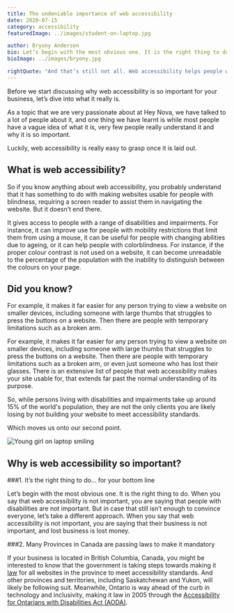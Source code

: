 ```yaml
---
title: The undeniable importance of web accessibility
date: 2020-07-15
category: accessibility
featuredImage: ../images/student-on-laptop.jpg

author: Bryony Anderson
bio: Let’s begin with the most obvious one. It is the right thing to do. When you say that web accessibility is not important, you are saying that people with disabilities are not important. 
bioImage: ../images/bryony.jpg

rightQuote: "And that’s still not all. Web accessibility helps people with all sorts of limitations."
---
```


Before we start discussing why web accessibility is so important for your business, let’s dive into what it really is. 

As a topic that we are very passionate about at Hey Nova, we have talked to a lot of people about it, and one thing we have learnt is while most people have a vague idea of what it is, very few people really understand it and why it is so important.

Luckily, web accessibility is really easy to grasp once it is laid out.


## What is web accessibility?

So if you know anything about web accessibility, you probably understand that it has something to do with making websites usable for people with blindness, requiring a screen reader to assist them in navigating the website. But it doesn’t end there.

It gives access to people with a range of disabilities and impairments. For instance, it can improve use for people with mobility restrictions that limit them from using a mouse,  it can be useful for people with changing abilities due to ageing, or it can help people with colorblindness. For instance, if the proper colour contrast is not used on a website, it can become unreadable to the percentage of the population with the inability to distinguish between the colours on your page. 

<div class="bluebox">

## Did you know?

For example, it makes it far easier for any person trying to view a website on smaller devices, including someone with large thumbs that struggles to press the buttons on a website. Then there are people with temporary limitations such as a broken arm. 

</div>

For example, it makes it far easier for any person trying to view a website on smaller devices, including someone with large thumbs that struggles to press the buttons on a website. Then there are people with temporary limitations such as a broken arm, or even just someone who has lost their glasses. There is an extensive list of people that web accessibility makes your site usable for, that extends far past the normal understanding of its purpose. 

So, while persons living with disabilities and impairments take up around 15% of the world's population, they are not the only clients you are likely losing by not building your website to meet accessibility standards. 

Which moves us onto our second point. 

![Young girl on laptop smiling](../images/girl-on-laptop-2.jpeg)

## Why is web accessibility so important?

###1. It’s the right thing to do… for your bottom line

Let’s begin with the most obvious one. It is the right thing to do. When you say that web accessibility is not important, you are saying that people with disabilities are not important. But in case that still isn’t enough to convince everyone, let’s take a different approach. When you say that web accessibility is not important, you are saying that their business is not important, and lost business is lost money. 

###2. Many Provinces in Canada are passing laws to make it mandatory

If your business is located in British Columbia, Canada, you might be interested to know that the government is taking steps towards making it [law]() for all websites in the province to meet accessibility standards.  And other provinces and territories, including Saskatchewan and Yukon, will likely be following suit. Meanwhile, Ontario is way ahead of the curb in technology and inclusivity, making it law in 2005 through the [Accessibility for Ontarians with Disabilities Act (AODA)](). 